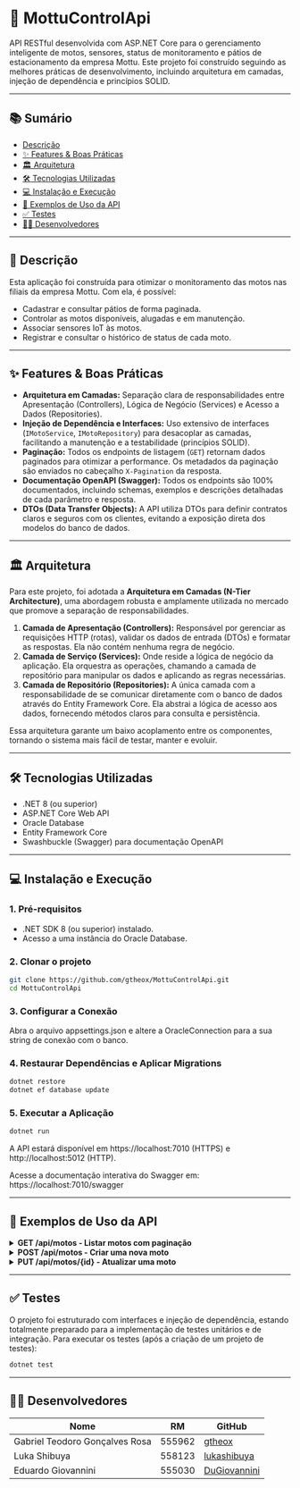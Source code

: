 # 🚀 MottuControlApi

API RESTful desenvolvida com ASP.NET Core para o gerenciamento inteligente de motos, sensores, status de monitoramento e pátios de estacionamento da empresa Mottu. Este projeto foi construído seguindo as melhores práticas de desenvolvimento, incluindo arquitetura em camadas, injeção de dependência e princípios SOLID.

---

## 📚 Sumário

- [Descrição](#-descrição)
- [✨ Features & Boas Práticas](#-features--boas-práticas)
- [🏛️ Arquitetura](#️-arquitetura)
- [🛠️ Tecnologias Utilizadas](#️-tecnologias-utilizadas)
- [💻 Instalação e Execução](#-instalação-e-execução)
- [📡 Exemplos de Uso da API](#-exemplos-de-uso-da-api)
- [✅ Testes](#-testes)
- [👨‍💻 Desenvolvedores](#-desenvolvedores)

---

## 📖 Descrição

Esta aplicação foi construída para otimizar o monitoramento das motos nas filiais da empresa Mottu. Com ela, é possível:

- Cadastrar e consultar pátios de forma paginada.
- Controlar as motos disponíveis, alugadas e em manutenção.
- Associar sensores IoT às motos.
- Registrar e consultar o histórico de status de cada moto.

---

## ✨ Features & Boas Práticas

- **Arquitetura em Camadas:** Separação clara de responsabilidades entre Apresentação (Controllers), Lógica de Negócio (Services) e Acesso a Dados (Repositories).
- **Injeção de Dependência e Interfaces:** Uso extensivo de interfaces (`IMotoService`, `IMotoRepository`) para desacoplar as camadas, facilitando a manutenção e a testabilidade (princípios SOLID).
- **Paginação:** Todos os endpoints de listagem (`GET`) retornam dados paginados para otimizar a performance. Os metadados da paginação são enviados no cabeçalho `X-Pagination` da resposta.
- **Documentação OpenAPI (Swagger):** Todos os endpoints são 100% documentados, incluindo schemas, exemplos e descrições detalhadas de cada parâmetro e resposta.
- **DTOs (Data Transfer Objects):** A API utiliza DTOs para definir contratos claros e seguros com os clientes, evitando a exposição direta dos modelos do banco de dados.

---

## 🏛️ Arquitetura

Para este projeto, foi adotada a **Arquitetura em Camadas (N-Tier Architecture)**, uma abordagem robusta e amplamente utilizada no mercado que promove a separação de responsabilidades.

1.  **Camada de Apresentação (Controllers):** Responsável por gerenciar as requisições HTTP (rotas), validar os dados de entrada (DTOs) e formatar as respostas. Ela não contém nenhuma regra de negócio.
2.  **Camada de Serviço (Services):** Onde reside a lógica de negócio da aplicação. Ela orquestra as operações, chamando a camada de repositório para manipular os dados e aplicando as regras necessárias.
3.  **Camada de Repositório (Repositories):** A única camada com a responsabilidade de se comunicar diretamente com o banco de dados através do Entity Framework Core. Ela abstrai a lógica de acesso aos dados, fornecendo métodos claros para consulta e persistência.

Essa arquitetura garante um baixo acoplamento entre os componentes, tornando o sistema mais fácil de testar, manter e evoluir.

---

## 🛠️ Tecnologias Utilizadas

- .NET 8 (ou superior)
- ASP.NET Core Web API
- Oracle Database
- Entity Framework Core
- Swashbuckle (Swagger) para documentação OpenAPI

---

## 💻 Instalação e Execução

### 1. Pré-requisitos

- .NET SDK 8 (ou superior) instalado.
- Acesso a uma instância do Oracle Database.

### 2. Clonar o projeto

```bash
git clone https://github.com/gtheox/MottuControlApi.git
cd MottuControlApi
```

### 3. Configurar a Conexão

Abra o arquivo appsettings.json e altere a OracleConnection para a sua string de conexão com o banco.

### 4. Restaurar Dependências e Aplicar Migrations

```bash
dotnet restore
dotnet ef database update
```

### 5. Executar a Aplicação

```bash
dotnet run
```

A API estará disponível em https://localhost:7010 (HTTPS) e http://localhost:5012 (HTTP).

Acesse a documentação interativa do Swagger em: https://localhost:7010/swagger

---

## 📡 Exemplos de Uso da API

<details>
<summary><strong>GET /api/motos - Listar motos com paginação</strong></summary>

**Comando cURL:**

```bash
curl -X GET "https://localhost:7010/api/motos?pageNumber=1&pageSize=3" -k
```

**Resposta:**

Cabeçalho de Resposta `X-Pagination`:

```json
{ "TotalCount": 5, "PageSize": 3, "CurrentPage": 1, "TotalPages": 2, "HasNext": true, "HasPrevious": false }
```

Corpo da Resposta:

```json
[
  {
    "id": 1,
    "modelo": "Honda Biz 110i",
    "placa": "ABC1D23",
    "status": "Disponível",
    "patioId": 1,
    "nomePatio": "Pátio Central",
    "sensores": [...],
    "statusMonitoramentos": [...]
  }
]
```

</details>

<details>
<summary><strong>POST /api/motos - Criar uma nova moto</strong></summary>

**Comando cURL:**

```bash
curl -X POST "https://localhost:7010/api/motos" -k -H "Content-Type: application/json" -d '{
  "modelo": "Yamaha Fazer 250",
  "placa": "FAZ3R25",
  "status": "Disponível",
  "patioId": 1
}'
```

**Resposta (201 Created):**

```json
{
  "id": 6,
  "modelo": "Yamaha Fazer 250",
  "placa": "FAZ3R25",
  "status": "Disponível",
  "patioId": 1,
  "nomePatio": "Pátio Central",
  "sensores": [],
  "statusMonitoramentos": []
}
```

</details>

<details>
<summary><strong>PUT /api/motos/{id} - Atualizar uma moto</strong></summary>

**Comando cURL:**

```bash
curl -X PUT "https://localhost:7010/api/motos/1" -k -H "Content-Type: application/json" -d '{
  "modelo": "Honda Biz 110i",
  "status": "Manutenção",
  "patioId": 1
}'
```

**Resposta (200 OK):**

```json
{
  "id": 1,
  "modelo": "Honda Biz 110i",
  "placa": "ABC1D23",
  "status": "Manutenção",
  "patioId": 1
}
```

</details>

---

## ✅ Testes

O projeto foi estruturado com interfaces e injeção de dependência, estando totalmente preparado para a implementação de testes unitários e de integração. Para executar os testes (após a criação de um projeto de testes):

```bash
dotnet test
```

---

## 👨‍💻 Desenvolvedores

| Nome                           | RM     | GitHub                                          |
| ------------------------------ | ------ | ----------------------------------------------- |
| Gabriel Teodoro Gonçalves Rosa | 555962 | [gtheox](https://github.com/gtheox)             |
| Luka Shibuya                   | 558123 | [lukashibuya](https://github.com/lukashibuya)   |
| Eduardo Giovannini             | 555030 | [DuGiovannini](https://github.com/DuGiovannini) |
